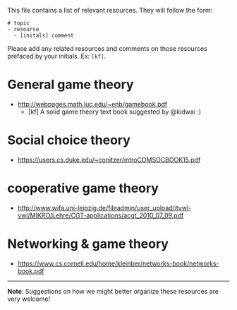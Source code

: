 This file contains a list of relevant resources. They will follow the form:
```
# topic
- resource
  - [initals] comment
```

Please add any related resources and comments on those resources prefaced by your initials. Ex: `[kf]`.

# General game theory
- http://webpages.math.luc.edu/~enb/gamebook.pdf
  - [kf] A solid game theory text book suggested by @kidwai :)

# Social choice theory
- https://users.cs.duke.edu/~conitzer/introCOMSOCBOOK15.pdf 

# cooperative game theory
- http://www.wifa.uni-leipzig.de/fileadmin/user_upload/itvwl-vwl/MIKRO/Lehre/CGT-applications/acgt_2010_07_09.pdf

# Networking & game theory
- https://www.cs.cornell.edu/home/kleinber/networks-book/networks-book.pdf

---

**Note**: Suggestions on how we might better organize these resources are very welcome!
